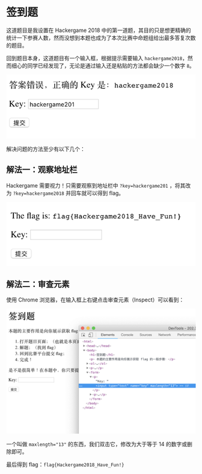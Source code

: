 # 签到题

这道题目是我设置在 Hackergame 2018 中的第一道题，其目的只是想更精确的统计一下参赛人数，然而没想到本题也成为了本次比赛中命题组给出最多答复次数的题目。

回到题目本身，这道题目有一个输入框，根据提示需要输入 `hackergame2018`，然而细心的同学已经发现了，无论是通过输入还是粘贴的方法都会缺少一个数字 `8`。

![image-20181016015633115](images/image-20181016015633115.png)

解决问题的方法至少有以下几个：

## 解法一：观察地址栏

Hackergame 需要视力！只需要观察到地址栏中 `?key=hackergame201` ，将其改为 `?key=hackergame2018` 并回车就可以得到 flag。

![image-20181016015820553](images/image-20181016015820553.png)

## 解法二：审查元素

使用 Chrome 浏览器，在输入框上右键点击审查元素（Inspect）可以看到：

![image-20181016020015148](images/image-20181016020015148.png)

一个叫做 `maxlength="13"` 的东西，我们双击它，修改为大于等于 14 的数字或删除即可。

最后得到 flag：`flag{Hackergame2018_Have_Fun!}`
